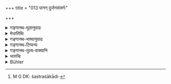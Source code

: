 +++
title = "013 पानन् दुर्जनसंसर्गः"

+++

<details><summary>गङ्गानथ-मूलानुवादः</summary>

Drinking, associating with wicked people, separation from her husband, rambling, sleeping and residence at other’s house are the six corrupters of women.—(13)
</details>

<details><summary>मेधातिथिः</summary>

**अटनम्** आपणभूमिषु अन्नशाकादिक्रयार्थम्,[^३८] देवतायतनेषु च । ज्ञातिकुले बहूनि दिनान्य् अप्य् अवस्थानम् **अन्यगेहवासः **। **नारीसंदूषणानि** । स्त्रीणाम् एते चित्तसंक्षोभहेतवः । एते हि श्वशुरादिभयं जनापवादभयं च त्यजन्ति ॥ ९.१३ ॥


[^३८]:
     M G DK: śastraśākādi-
</details>

<details><summary>गङ्गानथ-भाष्यानुवादः</summary>

‘*Rambling*’—in the market place, for purchasing vegetables etc. and also in temples and such places.

‘*Residence in other’s houses*’—Living for several days in the houses of relatives.

‘*Corrupters of women*.’—These contaminate the minds of women, and they come to lose all fear of their father-in-law and others, as also all regard for public opinion.—(XIII).
</details>

<details><summary>गङ्गानथ-टिप्पन्यः</summary>

‘*Durjanasaṃsargaḥ*’—‘Associating with wicked people, *e.g*., other
unfaithful wives’ (Nārāyaṇa);—‘with adulterers’ (Rāghavānanda).

This verse is quoted in *Aparārka* (p. 108);—and in *Vivādaratnākara*
(p. 430), which adds that what are mentioned here are only by way of a
few illustrations of what leads to the deterioration of a woman’s
character.
</details>

<details><summary>गङ्गानथ-तुल्य-वाक्यानि</summary>

*Śukranīti* (3.30-5.3).—‘Living with other men, speaking with them even
in public and freedom even for a moment, should not be granted to women,
by their husband, father, King, son, father-in-law and other relatives;
nor time for anything besides domestic duties.’

Do. (4.4.40-42).—‘The good wife should give up words that indicate
senselessness, lunacy, anger, or envy; also the contemptible vices of
meanness, jealousy, excessive attachment to worldly things, vanity and
boastfulness, ungodliness, adventurousness and thieving.’

*Bṛhaspati* (24.5, 7).—‘Let not a woman reside in another man’s house
separated from her father, husband or sons; by giving way to malicious
propensities, she is sure to lose her reputation. Drinking wine, roaming
about, sleeping during the day, and neglect of daily duties are the
faults disgracing a woman.’

*Viṣṇu* (25.3, 9, 10-12).—‘To show reverence to her mother-in-law,
father-in-law, elders, divinities and to guests; not to decorate herself
with ornaments while her husband is absent from home; not to resort to
the houses of others; not to stand at the door or at windows; not to act
by herself in any matter.’

*Śaṅkha* (Aparārka, p. 108).—‘Without permission, she should not go out
of the house; nor without an upper garment; she should not walk very
fast; nor converse with men, except with traders, renunciates, the aged
and physicians; she should not expose her navel; she should wear clothes
hanging down to the ankles; should never uncover her breasts; should
never laugh without covering her face; should never bear ill-will
towards her husband or his relations; should never sit with a prostitute
or other such bad women; as one’s character becomes besmirched by
associating with bad characters.’

*Vyāsa* (Do., p. 108).—‘Sitting at the door, peeping out of the window,
improper conversation and laughing go to disgrace women of noble
families.’

*Hārīta* (Vivādaratnākara, p. 432).—‘She should avoid looking at and
conversing with other men and associating with wicked ascetics and
others; should never go to the house of strangers, to the public road or
road-crossings or lanes, or to the abode of ascetics; should avoid
standing on the path to the wells and roaming in the morning and in the
evening; she should never think of using the bed, seat, clothes and
ornaments belonging to others, until they have been cleansed and
repaired, etc., etc., etc.’
</details>

<details><summary>भारुचिः</summary>

परिवर्जनार्थ एषाम् उपदेशस् तत्पुरुषाणाम् । यतश् च पानादिव्यभिचारकरणेषु वर्तमानाः ॥ ९.१३ ॥
</details>

<details><summary>Bühler</summary>

013	Drinking (spirituous liquor), associating with wicked people, separation from the husband, rambling abroad, sleeping (at unseasonable hours), and dwelling in other men's houses, are the six causes of the ruin of women.
</details>
